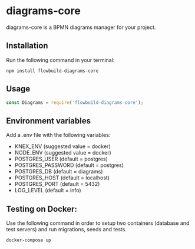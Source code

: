 # diagrams-core

diagrams-core is a BPMN diagrams manager for your project.

## Installation

Run the following command in your terminal:
```
npm install flowbuild-diagrams-core
```

## Usage

```js
const Diagrams = require('flowbuild-diagrams-core');
```

## Environment variables

Add a .env file with the following variables:

- KNEX_ENV (suggested value = docker)
- NODE_ENV (suggested value = docker)
- POSTGRES_USER (default = postgres)
- POSTGRES_PASSWORD (default = postgres)
- POSTGRES_DB (default = diagrams)
- POSTGRES_HOST (default = localhost)
- POSTGRES_PORT (default = 5432)
- LOG_LEVEL (default = info)

## Testing on Docker:

Use the following command in order to setup two containers (database and test servers) 
and run migrations, seeds and tests.

```
docker-compose up
``` 